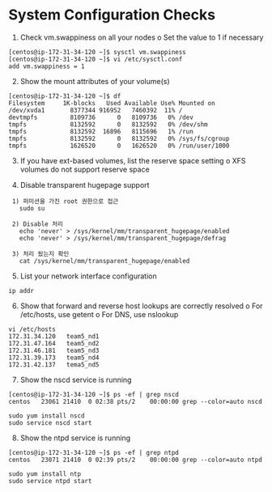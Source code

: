 # System Configuration Checks
1. Check vm.swappiness on all your nodes 
	o Set the value to 1 if necessary 
```
[centos@ip-172-31-34-120 ~]$ sysctl vm.swappiness
[centos@ip-172-31-34-120 ~]$ vi /etc/sysctl.conf
add vm.swappiness = 1
```				

2. Show the mount attributes of your volume(s) 
```
[centos@ip-172-31-34-120 ~]$ df
Filesystem     1K-blocks   Used Available Use% Mounted on
/dev/xvda1       8377344 916952   7460392  11% /
devtmpfs         8109736      0   8109736   0% /dev
tmpfs            8132592      0   8132592   0% /dev/shm
tmpfs            8132592  16896   8115696   1% /run
tmpfs            8132592      0   8132592   0% /sys/fs/cgroup
tmpfs            1626520      0   1626520   0% /run/user/1000
```

3. If you have ext-based volumes, list the reserve space setting 
	o XFS volumes do not support reserve space 
	
4. Disable transparent hugepage support
``` 
 1) 퍼미션을 가진 root 권한으로 접근 
   sudo su  
 
 2) Disable 처리
   echo 'never' > /sys/kernel/mm/transparent_hugepage/enabled
   echo 'never' > /sys/kernel/mm/transparent_hugepage/defrag
   
 3) 처리 됬는지 확인
   cat /sys/kernel/mm/transparent_hugepage/enabled 
```

5. List your network interface configuration 
```
ip addr

```
6. Show that forward and reverse host lookups are correctly resolved 
	o For /etc/hosts, use getent 
	o For DNS, use nslookup 
```
vi /etc/hosts
172.31.34.120 	team5_nd1
172.31.47.164   team5_nd2
172.31.46.181   team5_nd3
172.31.39.173   team5_nd4
172.31.42.137	tema5_nd5

```
7. Show the nscd service is running 

```
[centos@ip-172-31-34-120 ~]$ ps -ef | grep nscd
centos   23061 21410  0 02:38 pts/2    00:00:00 grep --color=auto nscd

sudo yum install nscd
sudo service nscd start
```

8. Show the ntpd service is running
```
[centos@ip-172-31-34-120 ~]$ ps -ef | grep ntpd
centos   23071 21410  0 02:39 pts/2    00:00:00 grep --color=auto ntpd

sudo yum install ntp
sudo service ntpd start
```

